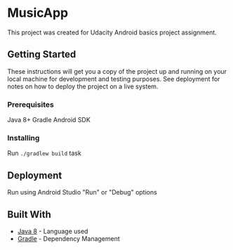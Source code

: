# MusicApp

This project was created for Udacity Android basics project assignment.

## Getting Started

These instructions will get you a copy of the project up and running on your local machine for development and testing purposes. See deployment for notes on how to deploy the project on a live system.

### Prerequisites

Java 8+
Gradle
Android SDK

### Installing

Run ```./gradlew build``` task

## Deployment

Run using Android Studio "Run" or "Debug" options

## Built With

* [Java 8](https://java.com/en/download/faq/java8.xml) - Language used
* [Gradle](https://gradle.org/) - Dependency Management